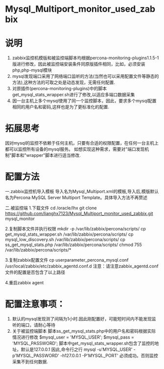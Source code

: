 # Mysql_Multiport_monitor_used_zabbix

说明
====
1. zabbix监控机模版和被监控端脚本均根据percona-monitoring-plugins1.1.5-1版进行修改，因此被监控端安装条件同原版插件相同，比如，必须安装php,php-mysql模块
2. mysql发现端口采用了网络端口监听的方法(当然也可以采用配置文件等静态的方法),这种方法的可取之处是动态发现，无需任何配置.
3. 对原插件(percona-monitoring-plugins)中的脚本get_mysql_stats_wrapper.sh进行了修改,以适应多端口数据采集
4. 因一台主机上多个mysql使用了同一个监控脚本，因此，要求多个mysql配置相同的用户名和密码,这样也是为了更标准化的配置.

拓展思考
=======
因对mysql的监控不依赖于任何主机，只要有合适的权限配置，在任何一台主机上都可以监控所有设备的mysql服务。
如想实现这种需求，需要对"端口发现机制"脚本和"wrapper"脚本进行适当修改.


配置方法
========
一.zabbix监控机导入模板
导入名为Mysql_Multiport.xml的模板,导入后,模版默认名为Percona MySQL Server Multiport Template。具体导入方法不再赘述

二.被监控端
1.下载文件
cd /oracle/lhx
git clone https://github.com/lianghx7123/Mysql_Multiport_monitor_used_zabbix.git mysql_monitor

2.复制脚本文件并执行权限
mkdir -p /var/lib/zabbix/percona/scripts/
cp get_mysql_stats_wrapper.sh /var/lib/zabbix/percona/scripts/
cp mysql_low_discovery.sh /var/lib/zabbix/percona/scripts/
cp ss_get_mysql_stats.php /var/lib/zabbix/percona/scripts/
chmod 755 /var/lib/zabbix/percona/scripts/*

3.复制zabbix配置文件
cp userparameter_percona_mysql.conf /usr/local/zabbix/etc/zabbix_agentd.conf.d
注意：请注意zabbix_agentd.conf文件的配置是否包含了以上路径

4.重启zabbix agent

配置注意事项：
============
1. 默认的mysql发现测了间隔为1小时.因此刚配置好，可能短时间内不能发现监听的端口，请耐心等待
2. 关于被监控端脚本
	脚本ss_get_mysql_stats.php中的用户名和密码根据实际情况进行修改
		$mysql_user = 'MYSQL_USER';
		$mysql_pass = 'MYSQL_PASSWORD';
	脚本中get_mysql_stats_wrapper.sh包含了监控的地址，默认是127.0.0.1
	因此,命令行之行 mysql -u'MYSQL_USER' -p'MYSQL_PASSWORD' -h127.0.0.1 -P'MYSQL_PORT' 必须成功。否则监控采集不到任何数据.


